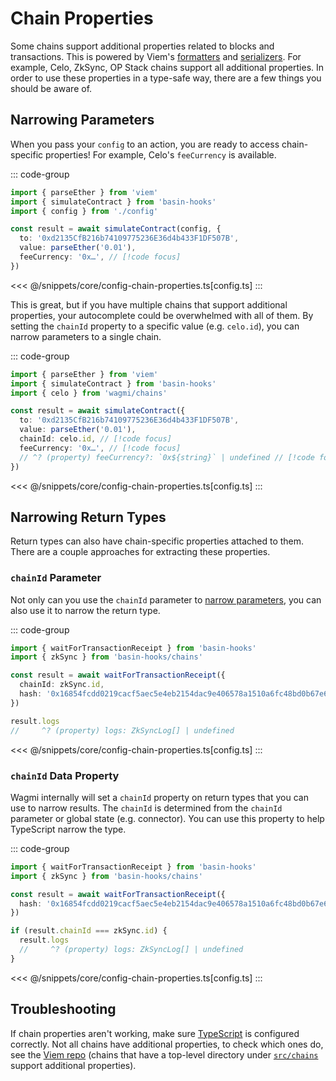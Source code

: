 # Chain Properties

Some chains support additional properties related to blocks and transactions. This is powered by Viem's [formatters](https://viem.sh/docs/clients/chains.html#formatters) and [serializers](https://viem.sh/docs/clients/chains.html#serializers). For example, Celo, ZkSync, OP Stack chains support all additional properties. In order to use these properties in a type-safe way, there are a few things you should be aware of.

## Narrowing Parameters

When you pass your `config` to an action, you are ready to access chain-specific properties! For example, Celo's `feeCurrency` is available.

::: code-group
```ts [index.ts]
import { parseEther } from 'viem'
import { simulateContract } from 'basin-hooks'
import { config } from './config'

const result = await simulateContract(config, {
  to: '0xd2135CfB216b74109775236E36d4b433F1DF507B',
  value: parseEther('0.01'),
  feeCurrency: '0x…', // [!code focus]
})
```
<<< @/snippets/core/config-chain-properties.ts[config.ts]
:::

This is great, but if you have multiple chains that support additional properties, your autocomplete could be overwhelmed with all of them. By setting the `chainId` property to a specific value (e.g. `celo.id`), you can narrow parameters to a single chain.

::: code-group
```ts [index.ts]
import { parseEther } from 'viem'
import { simulateContract } from 'basin-hooks'
import { celo } from 'wagmi/chains'

const result = await simulateContract({
  to: '0xd2135CfB216b74109775236E36d4b433F1DF507B',
  value: parseEther('0.01'),
  chainId: celo.id, // [!code focus]
  feeCurrency: '0x…', // [!code focus]
  // ^? (property) feeCurrency?: `0x${string}` | undefined // [!code focus]
})
```
<<< @/snippets/core/config-chain-properties.ts[config.ts]
:::

## Narrowing Return Types

Return types can also have chain-specific properties attached to them. There are a couple approaches for extracting these properties.

### `chainId` Parameter

Not only can you use the `chainId` parameter to [narrow parameters](#narrowing-parameters), you can also use it to narrow the return type.

::: code-group
```ts [index.tsx]
import { waitForTransactionReceipt } from 'basin-hooks'
import { zkSync } from 'basin-hooks/chains'

const result = await waitForTransactionReceipt({
  chainId: zkSync.id,
  hash: '0x16854fcdd0219cacf5aec5e4eb2154dac9e406578a1510a6fc48bd0b67e69ea9',
})

result.logs
//     ^? (property) logs: ZkSyncLog[] | undefined
```
<<< @/snippets/core/config-chain-properties.ts[config.ts]
:::

### `chainId` Data Property

Wagmi internally will set a `chainId` property on return types that you can use to narrow results. The `chainId` is determined from the `chainId` parameter or global state (e.g. connector). You can use this property to help TypeScript narrow the type.

::: code-group
```ts [index.tsx]
import { waitForTransactionReceipt } from 'basin-hooks'
import { zkSync } from 'basin-hooks/chains'

const result = await waitForTransactionReceipt({
  hash: '0x16854fcdd0219cacf5aec5e4eb2154dac9e406578a1510a6fc48bd0b67e69ea9',
})

if (result.chainId === zkSync.id) {
  result.logs
  //     ^? (property) logs: ZkSyncLog[] | undefined
}
```
<<< @/snippets/core/config-chain-properties.ts[config.ts]
:::

## Troubleshooting

If chain properties aren't working, make sure [TypeScript](/core/guides/faq#type-inference-doesn-t-work) is configured correctly. Not all chains have additional properties, to check which ones do, see the [Viem repo](https://github.com/wevm/viem/tree/main/src/chains) (chains that have a top-level directory under [`src/chains`](https://github.com/wevm/viem/tree/main/src/chains) support additional properties).


